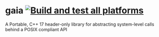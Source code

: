 # gaia [![Build and test all platforms](https://github.com/aretecarpe/gaia/actions/workflows/main.yml/badge.svg)](https://github.com/aretecarpe/gaia/actions/workflows/main.yml)

A Portable, C++ 17  header-only library for abstracting system-level calls behind a POSIX compliant API
